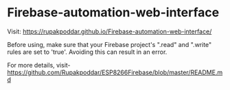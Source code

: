 # Firebase-automation-web-interface
Visit: https://rupakpoddar.github.io/Firebase-automation-web-interface/

Before using, make sure that your Firebase project's ".read" and ".write" rules are set to 'true'.
Avoiding this can result in an error.

For more details, visit- https://github.com/Rupakpoddar/ESP8266Firebase/blob/master/README.md
